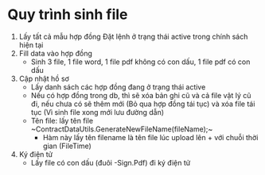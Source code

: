 # Quy trình sinh file

1. Lấy tất cả mẫu hợp đồng Đặt lệnh ở trạng thái active trong chính sách hiện tại
2. Fill data vào hợp đồng
    - Sinh 3 file, 1 file word, 1 file pdf không có con dấu, 1 file pdf có con dấu
3. Cập nhật hồ sơ
    - Lấy danh sách các hợp đồng đang ở trạng thái active
    - Nếu có hợp đồng trong db, thì sẽ xóa bản ghi cũ và cả file vật lý cũ đi, nếu chưa có sẽ thêm mới (Bỏ qua hợp đồng tái tục) và xóa file tái tục (Vì sinh file xong mới lưu đường dẫn)
    - Tên file: lấy tên file ~ContractDataUtils.GenerateNewFileName(fileName);~
        + Hàm này lấy tên filename là tên file lúc upload lên + với chuỗi thời gian (FileTime)
4. Ký điện tử
    - Lấy file có con dấu (đuôi -Sign.Pdf) đi ký điện tử